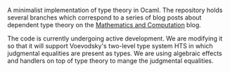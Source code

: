 A minimalist implementation of type theory in Ocaml. The repository holds
several branches which correspond to a series of blog posts about
dependent type theory on the [Mathematics and Computation](http://math.andrej.com/) blog.

The code is currently undergoing active development. We are modifying it so that it will
support Voevodsky's two-level type system HTS in which judgmental equalities are present
as types. We are using algebraic effects and handlers on top of type theory to mange the
judgmental equalities.